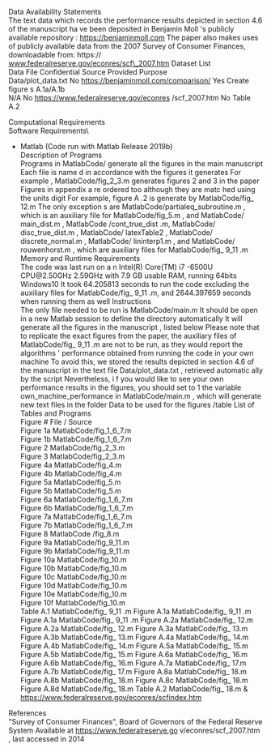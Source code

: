 Data Availability Statements\
The text data which records the performance results depicted in section
4.6 of the manuscript ha ve been deposited in Benjamin Moll 's publicly
available repository : https://benjaminmoll.com The paper also makes
uses of publicly available data from the 2007 Survey of Consumer
Finances, downloadable from: https://
www.federalreserve.gov/econres/scf\_2007.htm Dataset List\
Data File Confidential Source Provided Purpose\
Data/plot\_data.txt No https://benjaminmoll.com/comparison/ Yes Create
figure s A.1a/A.1b\
N/A No https://www.federalreserve.gov/econres /scf\_2007.htm No Table
A.2

Computational Requirements\
Software Requirements\
- Matlab (Code run with Matlab Release 2019b)\
Description of Programs\
Programs in MatlabCode/ generate all the figures in the main manuscript
Each file is name d in accordance with the figures it generates For
example , MatlabCode/fig\_2\_3.m generates figures 2 and 3 in the paper
Figures in appendix a re ordered too although they are matc hed using
the units digit For example, figure A .2 is generate by MatlabCode/fig\_
12.m The only exception s are MatlabCode/partialeq\_subroutine.m , which
is an auxiliary file for MatlabCode/fig\_5.m , and MatlabCode/
main\_dist.m , MatlabCode /cont\_true\_dist .m, MatlabCode/
disc\_true\_dist.m , MatlabCode/ latexTable2 , MatlabCode/
discrete\_normal.m , MatlabCode/ lininterp1.m , and MatlabCode/
rouwenhorst.m , which are auxiliary files for MatlabCode/fig\_ 9\_11 .m
Memory and Runtime Requirements\
The code was last run on a n Intel(R) Core(TM) i7 -6500U CPU\@2.50GHz
2.59GHz with 7.9 GB usable RAM, running 64bits Windows10 It took
64.205813 seconds to run the code excluding the auxiliary files for
MatlabCode/fig\_ 9\_11 .m, and 2644.397659 seconds when running them as
well Instructions\
The only file needed to be run is MatlabCode/main.m It should be open in
a new Matlab session to define the directory automatically It will
generate all the figures in the manuscript , listed below Please note
that to replicate the exact figures from the paper, the auxiliary files
of MatlabCode/fig\_ 9\_11 .m are not to be run, as they would report the
algorithms ' performance obtained from running the code in your own
machine To avoid this, we stored the results depicted in section 4.6 of
the manuscript in the text file Data/plot\_data.txt , retrieved
automatic ally by the script Nevertheless, i f you would like to see
your own performance results in the figures, you should set to 1 the
variable own\_machine\_performance in MatlabCode/main.m , which will
generate new text files in the folder Data to be used for the figures
/table List of Tables and Programs\
Figure \# File / Source\
Figure 1a MatlabCode/fig\_1\_6\_7.m\
Figure 1b MatlabCode/fig\_1\_6\_7.m\
Figure 2 MatlabCode/fig\_2\_3.m\
Figure 3 MatlabCode/fig\_2\_3.m\
Figure 4a MatlabCode/fig\_4.m\
Figure 4b MatlabCode/fig\_4.m\
Figure 5a MatlabCode/fig\_5.m\
Figure 5b MatlabCode/fig\_5.m\
Figure 6a MatlabCode/fig\_1\_6\_7.m\
Figure 6b MatlabCode/fig\_1\_6\_7.m\
Figure 7a MatlabCode/fig\_1\_6\_7.m\
Figure 7b MatlabCode/fig\_1\_6\_7.m\
Figure 8 MatlabCode /fig\_8.m\
Figure 9a MatlabCode/fig\_9\_11.m\
Figure 9b MatlabCode/fig\_9\_11.m\
Figure 10a MatlabCode/fig\_10.m\
Figure 10b MatlabCode/fig\_10.m\
Figure 10c MatlabCode/fig\_10.m\
Figure 10d MatlabCode/fig\_10.m\
Figure 10e MatlabCode/fig\_10.m\
Figure 10f MatlabCode/fig\_10.m\
Table A.1 MatlabCode/fig\_ 9\_11 .m Figure A.1a MatlabCode/fig\_ 9\_11
.m Figure A.1a MatlabCode/fig\_ 9\_11 .m Figure A.2a MatlabCode/fig\_
12.m Figure A.2a MatlabCode/fig\_ 12.m Figure A.3a MatlabCode/fig\_ 13.m
Figure A.3b MatlabCode/fig\_ 13.m Figure A.4a MatlabCode/fig\_ 14.m
Figure A.4b MatlabCode/fig\_ 14.m Figure A.5a MatlabCode/fig\_ 15.m
Figure A.5b MatlabCode/fig\_ 15.m Figure A.6a MatlabCode/fig\_ 16.m
Figure A.6b MatlabCode/fig\_ 16.m Figure A.7a MatlabCode/fig\_ 17.m
Figure A.7b MatlabCode/fig\_ 17.m Figure A.8a MatlabCode/fig\_ 18.m
Figure A.8b MatlabCode/fig\_ 18.m Figure A.8c MatlabCode/fig\_ 18.m
Figure A.8d MatlabCode/fig\_ 18.m Table A.2 MatlabCode/fig\_ 18.m &
https://www.federalreserve.gov/econres/scfindex.htm

References\
"Survey of Consumer Finances", Board of Governors of the Federal Reserve
System Available at https://www.federalreserve.go
v/econres/scf\_2007.htm , last accessed in 2014
